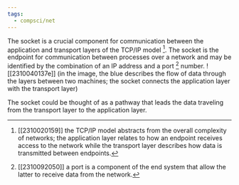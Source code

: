 ```yaml
---
tags:
  - compsci/net
---
```

The socket is a crucial component for communication between the application and transport layers of the TCP/IP model [^1]. The socket is the endpoint for communication between processes over a network and may be identified by the combination of an IP address and a port [^3] number.
![[2310040137e]] (in the image, the blue describes the flow of data through the layers between two machines; the socket connects the application layer with the transport layer)

The socket could be thought of as a pathway that leads the data traveling from the transport layer to the application layer.

[^1]: [[2310020159]] the TCP/IP model abstracts from the overall complexity of networks; the application layer relates to how an endpoint [^2] receives access to the network while the transport layer describes how data is transmitted between endpoints.
[^2]: [[2309142156]] an endpoint means the same as an end system in that it is the ultimate final destination of data.
[^3]: [[2310092050]] a port is a component of the end system that allow the latter to receive data from the network.